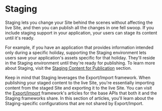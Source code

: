 # Staging

Staging lets you change your Site behind the scenes without affecting the live
Site, and then you can publish all the changes in one fell swoop. If you include
staging support in your application, your users can stage its content until it's
ready.

For example, if you have an application that provides information intended only
during a specific holiday, supporting the Staging environment lets users save
your application's assets specific for that holiday. They'll reside
in the Staging environment until they're ready for publishing. To learn more
about Staging, visit the
[Staging Content for Publication](/discover/portal/-/knowledge_base/7-2/staging-content-for-publication)
section.

Keep in mind that Staging leverages the Export/Import framework. When publishing
your staged content to the live Site, you're essentially importing content from
the staged Site and exporting it to the live Site. You can visit the
[Export/Import](/developer/frameworks/-/knowledge_base/7-2/export-import)
framework's articles for the base APIs that both it and the Staging frameworks
share. In this section of articles, you'll learn about the Staging-specific
configurations that are not shared by Export/Import.